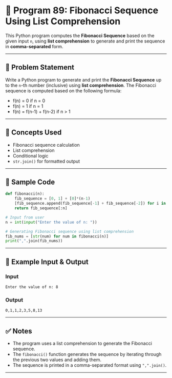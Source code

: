 
# 🔢 Program 89: Fibonacci Sequence Using List Comprehension

This Python program computes the **Fibonacci Sequence** based on the given input `n`, using **list comprehension** to generate and print the sequence in **comma-separated** form.

---

## 📌 Problem Statement

Write a Python program to generate and print the **Fibonacci Sequence** up to the `n`-th number (inclusive) using **list comprehension**. The Fibonacci sequence is computed based on the following formula:

- f(n) = 0 if n = 0
- f(n) = 1 if n = 1
- f(n) = f(n-1) + f(n-2) if n > 1

---

## 🧠 Concepts Used

- Fibonacci sequence calculation
- List comprehension
- Conditional logic
- `str.join()` for formatted output

---

## 🧪 Sample Code

```python
def fibonacci(n):
    fib_sequence = [0, 1] + [0]*(n-1)
    [fib_sequence.append(fib_sequence[-1] + fib_sequence[-2]) for i in range(2, n)]
    return fib_sequence[:n]

# Input from user
n = int(input("Enter the value of n: "))

# Generating Fibonacci sequence using list comprehension
fib_nums = [str(num) for num in fibonacci(n)]
print(",".join(fib_nums))
```

---

## 🎯 Example Input & Output

### Input

```
Enter the value of n: 8
```

### Output

```
0,1,1,2,3,5,8,13
```

---

## ✅ Notes

- The program uses a list comprehension to generate the Fibonacci sequence.
- The `fibonacci()` function generates the sequence by iterating through the previous two values and adding them.
- The sequence is printed in a comma-separated format using `",".join()`.

---
